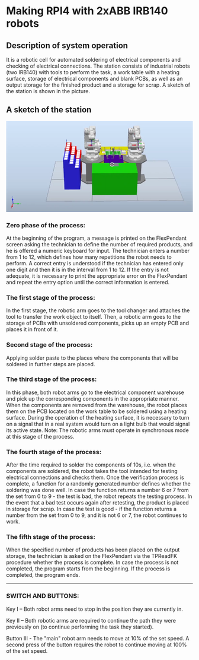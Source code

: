 # Making RPI4 with 2xABB IRB140 robots
## Description of system operation
It is a robotic cell for automated soldering of electrical components and checking of electrical connections. The station consists of industrial
robots (two IRB140) with tools to perform the task, a work table with a heating surface, storage of electrical components and blank PCBs, as well
as an output storage for the finished product and a storage for scrap. A sketch of the station is shown in the picture.

## A sketch of the station
<img src="./assets/1.png" alt="drawing" width="800"/>

### Zero phase of the process:
At the beginning of the program, a message is printed on the FlexPendant screen asking the technician to define the number of required products, and he is offered a numeric keyboard for input. The technician enters a number from 1 to 12, which defines how many repetitions the robot needs to perform. A correct entry is understood if the technician has entered only one digit and then it is in the interval from 1 to 12. If the entry is not adequate, it is necessary to print the appropriate error on the FlexPendant and repeat the entry option until the correct information is entered.

### The first stage of the process:
In the first stage, the robotic arm goes to the tool changer and attaches the tool to transfer the work object to itself. Then, a robotic arm goes to the storage of PCBs with unsoldered components, picks up an empty PCB and places it in front of it.

### Second stage of the process:
Applying solder paste to the places where the components that will be soldered in further steps are placed.

### The third stage of the process:
In this phase, both robot arms go to the electrical component warehouse and pick up the corresponding components in the appropriate manner. When the components are removed from the warehouse, the robot places them on the PCB located on the work table to be soldered using a heating surface. During the operation of the heating surface, it is necessary to turn on a signal that in a real system would turn on a light bulb that would signal its active state.
Note: The robotic arms must operate in synchronous mode at this stage of the process.

### The fourth stage of the process:
After the time required to solder the components of 10s, i.e. when the components are soldered, the robot takes the tool intended for testing electrical connections and checks them.
Once the verification process is complete, a function for a randomly generated number defines whether the soldering was done well. In case the function returns a number 6 or 7 from the set from 0 to 9 - the test is bad, the robot repeats the testing process. In the event that a bad test occurs again after retesting, the product is placed in storage for scrap. In case the test is good - if the function returns a number from the set from 0 to 9, and it is not 6 or 7, the robot continues to work.

### The fifth stage of the process:
When the specified number of products has been placed on the output storage, the technician is asked on the FlexPendant via the TPReadFK procedure whether the process is complete. In case the process is not completed, the program starts from the beginning. If the process is completed, the program ends.

---

### SWITCH AND BUTTONS:
Key I – Both robot arms need to stop in the position they are currently in.

Key II – Both robotic arms are required to continue the path they were previously on (to continue performing the task they started).

Button III - The "main" robot arm needs to move at 10% of the set speed. A second press of the button requires the robot to continue moving at 100% of the set speed.
